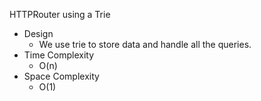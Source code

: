 HTTPRouter using a Trie

- Design
    - We use trie to store data and handle all the queries.
- Time Complexity
    - O(n)
- Space Complexity
    - O(1)